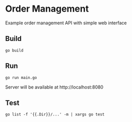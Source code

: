 # Order Management
Example order management API with simple web interface

## Build
`go build`

## Run
`go run main.go`

Server will be available at http://localhost:8080

## Test 
`go list -f '{{.Dir}}/...' -m | xargs go test`